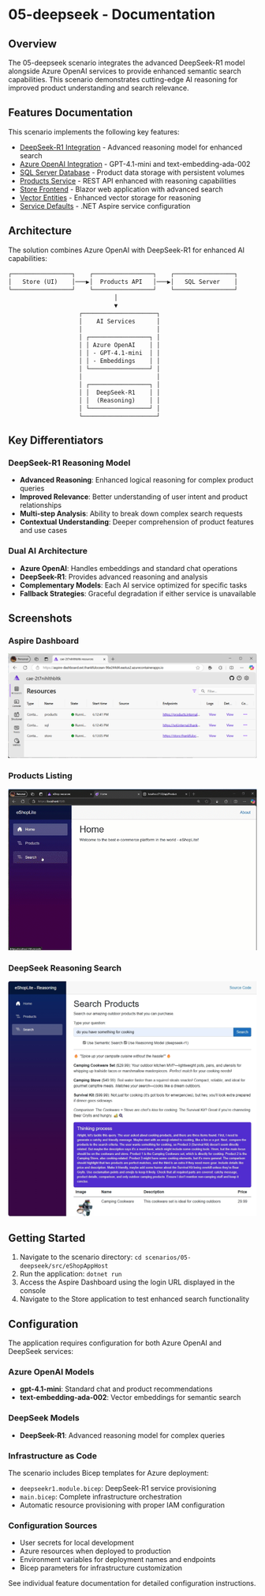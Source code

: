 # 05-deepseek - Documentation

## Overview

The 05-deepseek scenario integrates the advanced DeepSeek-R1 model alongside Azure OpenAI services to provide enhanced semantic search capabilities. This scenario demonstrates cutting-edge AI reasoning for improved product understanding and search relevance.

## Features Documentation

This scenario implements the following key features:

- [DeepSeek-R1 Integration](./deepseek-r1-integration.md) - Advanced reasoning model for enhanced search
- [Azure OpenAI Integration](./azure-openai-integration.md) - GPT-4.1-mini and text-embedding-ada-002
- [SQL Server Database](./sql-server-database.md) - Product data storage with persistent volumes
- [Products Service](./products-service.md) - REST API enhanced with reasoning capabilities
- [Store Frontend](./store-frontend.md) - Blazor web application with advanced search
- [Vector Entities](./vector-entities.md) - Enhanced vector storage for reasoning
- [Service Defaults](./service-defaults.md) - .NET Aspire service configuration

## Architecture

The solution combines Azure OpenAI with DeepSeek-R1 for enhanced AI capabilities:

```
┌─────────────────┐    ┌─────────────────┐    ┌─────────────────┐
│   Store (UI)    │───▶│  Products API   │───▶│   SQL Server    │
└─────────────────┘    └─────────────────┘    └─────────────────┘
                              │
                              ▼
                    ┌─────────────────────┐
                    │    AI Services      │
                    │                     │
                    │ ┌─────────────────┐ │
                    │ │ Azure OpenAI    │ │
                    │ │ - GPT-4.1-mini  │ │
                    │ │ - Embeddings    │ │
                    │ └─────────────────┘ │
                    │                     │
                    │ ┌─────────────────┐ │
                    │ │  DeepSeek-R1    │ │
                    │ │  (Reasoning)    │ │
                    │ └─────────────────┘ │
                    └─────────────────────┘
```

## Key Differentiators

### DeepSeek-R1 Reasoning Model
- **Advanced Reasoning**: Enhanced logical reasoning for complex product queries
- **Improved Relevance**: Better understanding of user intent and product relationships
- **Multi-step Analysis**: Ability to break down complex search requests
- **Contextual Understanding**: Deeper comprehension of product features and use cases

### Dual AI Architecture
- **Azure OpenAI**: Handles embeddings and standard chat operations
- **DeepSeek-R1**: Provides advanced reasoning and analysis
- **Complementary Models**: Each AI service optimized for specific tasks
- **Fallback Strategies**: Graceful degradation if either service is unavailable

## Screenshots

### Aspire Dashboard
![Aspire Dashboard](./images/dashboard.jpg)

### Products Listing
![Products Listing](./images/products.jpg)

### DeepSeek Reasoning Search
![DeepSeek Reasoning Search](./images/search.jpg)

## Getting Started

1. Navigate to the scenario directory: `cd scenarios/05-deepseek/src/eShopAppHost`
2. Run the application: `dotnet run`
3. Access the Aspire Dashboard using the login URL displayed in the console
4. Navigate to the Store application to test enhanced search functionality

## Configuration

The application requires configuration for both Azure OpenAI and DeepSeek services:

### Azure OpenAI Models
- **gpt-4.1-mini**: Standard chat and product recommendations
- **text-embedding-ada-002**: Vector embeddings for semantic search

### DeepSeek Models  
- **DeepSeek-R1**: Advanced reasoning model for complex queries

### Infrastructure as Code
The scenario includes Bicep templates for Azure deployment:
- `deepseekr1.module.bicep`: DeepSeek-R1 service provisioning
- `main.bicep`: Complete infrastructure orchestration
- Automatic resource provisioning with proper IAM configuration

### Configuration Sources
- User secrets for local development
- Azure resources when deployed to production
- Environment variables for deployment names and endpoints
- Bicep parameters for infrastructure customization

See individual feature documentation for detailed configuration instructions.